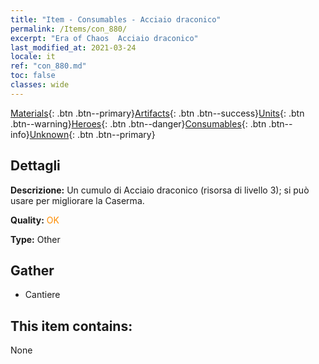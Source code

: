 ```yaml
---
title: "Item - Consumables - Acciaio draconico"
permalink: /Items/con_880/
excerpt: "Era of Chaos  Acciaio draconico"
last_modified_at: 2021-03-24
locale: it
ref: "con_880.md"
toc: false
classes: wide
---
```

 [Materials](/it/Items/){: .btn .btn--primary}[Artifacts](/it/Items/Artifacts/){: .btn .btn--success}[Units](/it/Items/Units/){: .btn .btn--warning}[Heroes](/it/Items/Heroes/){: .btn .btn--danger}[Consumables](/it/Items/Consumables/){: .btn .btn--info}[Unknown](/it/Items/Unknown/){: .btn .btn--primary}

## Dettagli
 **Descrizione:** Un cumulo di Acciaio draconico (risorsa di livello 3); si può usare per migliorare la Caserma.

 **Quality:** <span style="color: #FF8C00">OK</span>

 **Type:** Other

## Gather

*    Cantiere 

## This item contains:

  None

